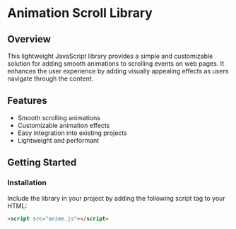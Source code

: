 # Animation Scroll Library

## Overview

This lightweight JavaScript library provides a simple and customizable solution for adding smooth animations to scrolling events on web pages. It enhances the user experience by adding visually appealing effects as users navigate through the content.

## Features

- Smooth scrolling animations
- Customizable animation effects
- Easy integration into existing projects
- Lightweight and performant

## Getting Started

### Installation

Include the library in your project by adding the following script tag to your HTML:

```html
<script src="anime.js"></script>
